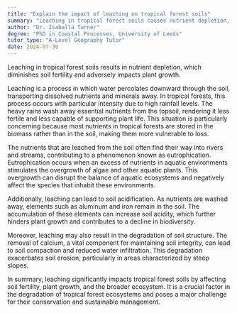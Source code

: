 ```yaml
---
title: "Explain the impact of leaching on tropical forest soils"
summary: "Leaching in tropical forest soils causes nutrient depletion, which diminishes soil fertility and negatively impacts plant growth."
author: "Dr. Isabella Turner"
degree: "PhD in Coastal Processes, University of Leeds"
tutor_type: "A-Level Geography Tutor"
date: 2024-07-30
---
```


Leaching in tropical forest soils results in nutrient depletion, which diminishes soil fertility and adversely impacts plant growth.

Leaching is a process in which water percolates downward through the soil, transporting dissolved nutrients and minerals away. In tropical forests, this process occurs with particular intensity due to high rainfall levels. The heavy rains wash away essential nutrients from the topsoil, rendering it less fertile and less capable of supporting plant life. This situation is particularly concerning because most nutrients in tropical forests are stored in the biomass rather than in the soil, making them more vulnerable to loss.

The nutrients that are leached from the soil often find their way into rivers and streams, contributing to a phenomenon known as eutrophication. Eutrophication occurs when an excess of nutrients in aquatic environments stimulates the overgrowth of algae and other aquatic plants. This overgrowth can disrupt the balance of aquatic ecosystems and negatively affect the species that inhabit these environments.

Additionally, leaching can lead to soil acidification. As nutrients are washed away, elements such as aluminum and iron remain in the soil. The accumulation of these elements can increase soil acidity, which further hinders plant growth and contributes to a decline in biodiversity.

Moreover, leaching may also result in the degradation of soil structure. The removal of calcium, a vital component for maintaining soil integrity, can lead to soil compaction and reduced water infiltration. This degradation exacerbates soil erosion, particularly in areas characterized by steep slopes.

In summary, leaching significantly impacts tropical forest soils by affecting soil fertility, plant growth, and the broader ecosystem. It is a crucial factor in the degradation of tropical forest ecosystems and poses a major challenge for their conservation and sustainable management.
    